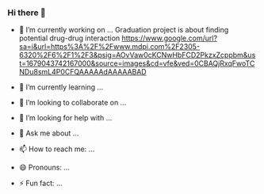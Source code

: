 ### Hi there 👋

<!--
**abdelmajiid/abdelmajiid** is a ✨ _special_ ✨ repository because its `README.md` (this file) appears on your GitHub profile.

Here are some ideas to get you started: -->

- 🔭 I’m currently working on ...
  Graduation project is about finding potential drug-drug interaction 
  https://www.google.com/url?sa=i&url=https%3A%2F%2Fwww.mdpi.com%2F2305-6320%2F6%2F1%2F3&psig=AOvVaw0cKCNwHbFCD2PkzxZcppbm&ust=1679043742167000&source=images&cd=vfe&ved=0CBAQjRxqFwoTCNDu8smL4P0CFQAAAAAdAAAAABAD

- 🌱 I’m currently learning ...
- 👯 I’m looking to collaborate on ...
- 🤔 I’m looking for help with ...
- 💬 Ask me about ...
- 📫 How to reach me: ...
- 😄 Pronouns: ...
- ⚡ Fun fact: ...

